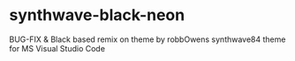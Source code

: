 # synthwave-black-neon
BUG-FIX &amp; Black based remix on theme by robbOwens synthwave84 theme for MS Visual Studio Code
